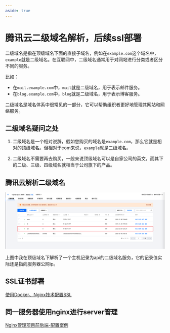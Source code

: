 ```yaml
---
aside: true
---
```


# 腾讯云二级域名解析，后续ssl部署

二级域名是指在顶级域名下面的直接子域名，例如在`example.com`这个域名中，`example`就是二级域名。在互联网中，二级域名通常用于对网站进行分类或者区分不同的服务。

比如：

- 在`mail.example.com`中，`mail`就是二级域名，用于表示邮件服务。
- 在`blog.example.com`中，`blog`就是二级域名，用于表示博客服务。

二级域名是域名体系中很常见的一部分，它可以帮助组织者更好地管理其网站和网络服务。

## 二级域名疑问之处

1. 二级域名是一个相对说辞，假如您购买的域名是`example.com`，那么它就是相对的顶级域名。但相对于com来说，`example`就是二级域名。

2. 二级域名不需要再去购买，一般来说顶级域名可以是自家公司的英文，而其下的二级、三级、四级域名就相当于公司旗下的产品。

## 腾讯云解析二级域名

![](./demo.png)

上图中我在顶级域名下解析了一个主机记录为api的二级域名服务，它的记录值实际还是指向服务器公网ip。

## SSL证书部署

[使用Docker、Nginx技术配置SSL](./../ssl-license/summary.md)

## 同一服务器使用nginx进行server管理

[Nginx管理项目前后端-配置案例](./../website-nginx-configuration/summary.md)
